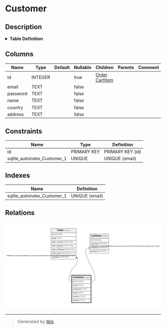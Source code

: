 # Customer

## Description

<details>
<summary><strong>Table Definition</strong></summary>

```sql
CREATE TABLE "Customer" (
  "id" INTEGER PRIMARY KEY AUTOINCREMENT,
  "email" TEXT UNIQUE NOT NULL,
  "password" TEXT NOT NULL,
  "name" TEXT NOT NULL,
  "country" TEXT NOT NULL,
  "address" TEXT NOT NULL
)
```

</details>

## Columns

| Name | Type | Default | Nullable | Children | Parents | Comment |
| ---- | ---- | ------- | -------- | -------- | ------- | ------- |
| id | INTEGER |  | true | [Order](Order.md) [CartItem](CartItem.md) |  |  |
| email | TEXT |  | false |  |  |  |
| password | TEXT |  | false |  |  |  |
| name | TEXT |  | false |  |  |  |
| country | TEXT |  | false |  |  |  |
| address | TEXT |  | false |  |  |  |

## Constraints

| Name | Type | Definition |
| ---- | ---- | ---------- |
| id | PRIMARY KEY | PRIMARY KEY (id) |
| sqlite_autoindex_Customer_1 | UNIQUE | UNIQUE (email) |

## Indexes

| Name | Definition |
| ---- | ---------- |
| sqlite_autoindex_Customer_1 | UNIQUE (email) |

## Relations

![er](Customer.png)

---

> Generated by [tbls](https://github.com/k1LoW/tbls)
